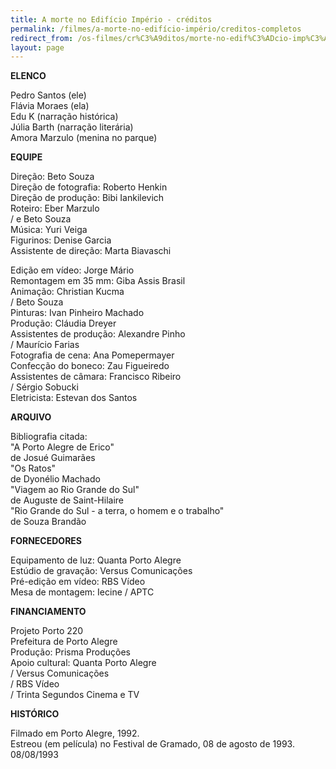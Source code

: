 ```yaml
---
title: A morte no Edifício Império - créditos
permalink: /filmes/a-morte-no-edifício-império/creditos-completos
redirect_from: /os-filmes/cr%C3%A9ditos/morte-no-edif%C3%ADcio-imp%C3%A9rio.html
layout: page
---
```

**ELENCO**

Pedro Santos (ele)\
Flávia Moraes (ela)\
Edu K (narração histórica)\
Júlia Barth (narração literária)\
Amora Marzulo (menina no parque)

**EQUIPE**

Direção: Beto Souza\
Direção de fotografia: Roberto Henkin\
Direção de produção: Bibi Iankilevich\
Roteiro: Eber Marzulo\
/ e Beto Souza\
Música: Yuri Veiga\
Figurinos: Denise Garcia\
Assistente de direção: Marta Biavaschi

Edição em vídeo: Jorge Mário\
Remontagem em 35 mm: Giba Assis Brasil\
Animação: Christian Kucma\
/ Beto Souza\
Pinturas: Ivan Pinheiro Machado\
Produção: Cláudia Dreyer\
Assistentes de produção: Alexandre Pinho\
/ Maurício Farias\
Fotografia de cena: Ana Pomepermayer\
Confecção do boneco: Zau Figueiredo\
Assistentes de câmara: Francisco Ribeiro\
/ Sérgio Sobucki\
Eletricista: Estevan dos Santos

**ARQUIVO**

Bibliografia citada:\
"A Porto Alegre de Erico"\
de Josué Guimarães\
"Os Ratos"\
de Dyonélio Machado\
"Viagem ao Rio Grande do Sul"\
de Auguste de Saint-Hilaire\
"Rio Grande do Sul - a terra, o homem e o trabalho"\
de Souza Brandão

**FORNECEDORES**

Equipamento de luz: Quanta Porto Alegre\
Estúdio de gravação: Versus Comunicações\
Pré-edição em vídeo: RBS Vídeo\
Mesa de montagem: Iecine / APTC

**FINANCIAMENTO**

Projeto Porto 220\
Prefeitura de Porto Alegre\
Produção: Prisma Produções\
Apoio cultural: Quanta Porto Alegre\
/ Versus Comunicações\
/ RBS Vídeo\
/ Trinta Segundos Cinema e TV

**HISTÓRICO**

Filmado em Porto Alegre, 1992.\
Estreou (em película) no Festival de Gramado, 08 de agosto de 1993.\
08/08/1993